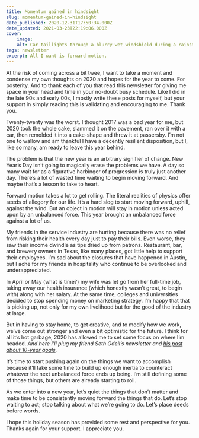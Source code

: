```yaml
---
title: Momentum gained in hindsight
slug: momentum-gained-in-hindsight
date_published: 2020-12-31T17:50:34.000Z
date_updated: 2021-03-23T22:19:06.000Z
cover:
    image:
    alt: Car taillights through a blurry wet windshield during a rainstorm.
tags: newsletter
excerpt: All I want is forward motion.
---
```


At the risk of coming across a bit twee, I want to take a moment and condense my own thoughts on 2020 and hopes for the year to come. For posterity. And to thank each of you that read this newsletter for giving me space in your head and time in your no-doubt busy schedule. Like I did in the late 90s and early 00s, I mostly write these posts for myself, but your support in simply reading this is validating and encouraging to me. Thank you.

Twenty-twenty was the worst. I thought 2017 was a bad year for me, but 2020 took the whole cake, slammed it on the pavement, ran over it with a car, then remolded it into a cake-shape and threw it at passersby. I’m not one to wallow and am thankful I have a decently resilient disposition, but I, like so many, am ready to leave this year behind.

The problem is that the new year is an arbitrary signifier of change. New Year’s Day isn’t going to magically erase the problems we have. A day so many wait for as a figurative harbinger of progression is truly just another day. There’s a lot of wasted time waiting to begin moving forward. And maybe that’s a lesson to take to heart.

Forward motion takes a lot to get rolling. The literal realities of physics offer seeds of allegory for our life. It’s a hard slog to start moving forward, uphill, against the wind. But an object in motion will stay in motion unless acted upon by an unbalanced force. This year brought an unbalanced force against a lot of us.

My friends in the service industry are hurting because there was no relief from risking their health every day just to pay their bills. Even worse, they saw their income dwindle as tips dried up from patrons. Restaurant, bar, and brewery owners in Texas, like many places, got little help to support their employees. I’m sad about the closures that have happened in Austin, but I ache for my friends in hospitality who continue to be overlooked and underappreciated.

In April or May (what is time?) my wife was let go from her full-time job, taking away our health insurance (which honestly wasn’t great, to begin with) along with her salary. At the same time, colleges and universities decided to stop spending money on marketing strategy. I’m happy that that is picking up, not only for my own livelihood but for the good of the industry at large.

But in having to stay home, to get creative, and to modify how we work, we’ve come out stronger and even a bit optimistic for the future. I think for all it’s hot garbage, 2020 has allowed me to set some focus on where I’m headed. *And here I’ll plug my friend Seth Odell’s newsletter and [his post about 10-year goals](https://kanahoma.substack.com/p/the-power-of-10-year-goals).*

It’s time to start pushing again on the things we want to accomplish because it’ll take some time to build up enough inertia to counteract whatever the next unbalanced force ends up being. I’m still defining some of those things, but others are already starting to roll.

As we enter into a new year, let’s quiet the things that don’t matter and make time to be consistently moving forward the things that do. Let’s stop waiting to act; stop talking about what we’re going to do. Let’s place deeds before words.

I hope this holiday season has provided some rest and perspective for you. Thanks again for your support. I appreciate you.
